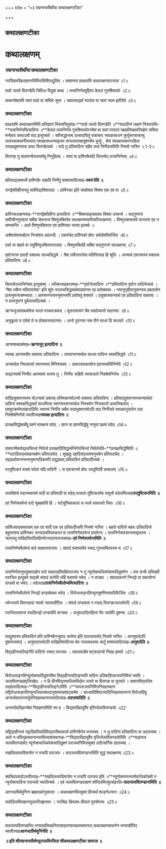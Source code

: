 +++
title = "०३ पद्मनाभतीर्थीया कथालक्षणटीका"

+++


## कथालक्षणटीका

# **कथालक्षणम्**

### *पद्मनाभतीर्थीया*  कथालक्षणटीका

नरसिंहमखिलाज्ञानतिमिराशिशिरद्युतिम् । सम्प्रणम्य प्रवक्ष्यामि कथालक्षणमञ्जसा ॥1॥

वादो जल्पो वितण्डेति त्रिविधा विदुषां कथा । तत्त्वनिर्णयमुद्दिश्य केवलं गुरुशिष्ययोः ॥2॥

कथान्येषामपि सतां वादो वा समितेः शुभा । ख्यात्याद्यर्थं स्पर्धया वा सतां जल्प इतीर्यते ॥3॥

### कथालक्षणटीका

प्रवक्ष्यामि कथालक्षणमिति प्रतिज्ञातं निरूपयितुमाह–**वादो जल्पो वितण्डेति ॥**वादादीनां लक्षणं निरूपयति–**तत्वनिर्णयमित्यादिना ॥**केवलं तत्वनिर्णयं गुरुशिष्ययोरन्येषां वा सतां परस्परं पक्षप्रतिपक्षपरिग्रहेण समिता मनोहरा कथाऽसौ वाद इत्युच्यते । सत्सिद्धान्तम् उत्सादयितुं यत्रासतः स्वपक्षसाधनं कुर्युस्तत्रासत्सु तत्वस्याकथनीयत्वात् स्वपक्षसाधनमकृत्वा सन्तस्तत्पक्षदूषणमेव कुर्युः , सेयं स्वपक्षस्थापनरहिता परपक्षदूषणरूपा कथा वितण्डेत्यर्थः । वादे तु प्रतिवादिना सहैव तत्वं निर्णेतव्यमिति नियमो नास्ति ॥ 1-3॥

वितण्डा तु सतामन्यैस्तत्त्वमेषु निगूहितम् । स्वयं वा प्राश्निकैर्वादे चिन्तयेत् तत्त्वनिर्णयम् ॥4॥

### कथालक्षणटीका

प्रतिवाद्यसामर्थ्ये प्राश्निकैः सहापि निर्णेतुं शक्यत्वादित्याह–**स्वयं वेति ॥**

रागद्वेषविहीनास्तु सर्वविद्याविशारदाः । प्राश्निका इति सम्प्रोक्ता विषमा एक एव वा ॥5॥

### कथालक्षणटीका

प्राश्निकलक्षणमाह–**रागद्वेषविहीना इत्यादिना ॥**विषमसङ्ख्याका विषमा उच्यन्ते । सद्गुणानां समीचीनगुणवतां सर्वेषां चेतनानां विष्णुभक्तिरेव स्वलक्षणमव्यभिचरितलक्षणम् । विष्णुभक्त्यभावे सज्जना एव न सम्भवन्ति । अतो विष्णुभक्तिपरा एव प्राश्निका भाव्या इत्यर्थः ॥

अशेषसंशयच्छेत्ता निःसंशय उदारधीः । एकश्चेत् प्राश्निको ज्ञेयः सर्वदोषविवर्जितः ॥6॥

एको वा बहवो वा स्युर्विष्णुभक्तिपरास्सदा । विष्णुभक्तिर्हि सर्वेषां सद्गुणानां स्वलक्षणम् ॥7॥

पृष्टेनागम एवादौ वक्तव्यः साध्यसिद्धये । नैषा तर्केणापनेया मतिरित्याह हि श्रुतिः । अन्यार्थ एवागमस्य वक्तव्यः प्रतिवादिना ॥8॥

### कथालक्षणटीका

चिन्तयेत्तत्वनिर्णयम् इत्युक्तम् । तच्चिन्ताप्रकारमाह–**पृष्टेनेत्यादिना ॥**प्रतिवादिना पृष्टेन वादिनेत्यर्थः । ‘नैषा तर्केण मतिरापनेया’ इति श्रुतेः परतत्वसिद्ध्यर्थमादावागम एव प्रयोक्तव्यः । गमानुगृहीतानुमानस्य प्रबलत्वेन प्रत्यनुमानासम्भवात् । आगमानन्तरमनुमानमपि प्रयोक्तुं शक्यते । प्रयुक्तस्यान्यार्थ एव प्रतिवादिना वक्तव्यः । न प्रत्यनुमानं दुर्बलत्वादित्यर्थः ।

ऋग्यजुःसामाथर्वाश्च भारतं पञ्चरात्रकम् । मूलरामायणं चैव सम्प्रोच्यन्ते सदागमाः ॥9॥

अनुकूला य एतेषां ते च प्रोक्तास्सदागमाः । अन्ये दुरागमा नाम तैर्न साध्यं हि साध्यते ॥10॥

### कथालक्षणटीका

आगमशब्दार्थमाह–**ऋग्यजुर् इत्यादिना ॥**

स्वपक्ष आगमश्चैव वक्तव्यः प्रतिवादिना । तस्याप्यन्यार्थता साध्या वादिना स्वार्थसिद्धये ॥11॥

अन्यार्थता निराकार्या स्वागमस्य विनिश्चयम् । उपपत्त्यवकाशोत्र ह्यागमार्थविनिर्णये ॥12॥

वाद्यागमार्थे निर्णीत आगमार्थः परस्य तु । निर्णेयः सहितैः पश्चात्ततो निश्शेषनिर्णयः ॥13॥

### कथालक्षणटीका

वादिप्रयुक्तागमस्य योऽन्यार्थ उक्तस् तस्मिन्नागमोऽन्यो वक्तव्यः प्रतिवादिना । प्रतिवाद्युक्तागमस्यान्यार्थतां वादिनां स्वपक्षसिद्ध्यर्थं साधयित्वा स्वागमस्यान्यार्थता निश्चयेन निराकार्या उपपत्तिबलात् । एवमुपक्रमोपसंहारादिभिः स्वागमं निर्णीय तथैव परप्रयुक्तागमोऽपि यदा निर्णीयते स्वपक्षानुसारेण तदा निश्शेषनिर्णयो भवतीत्याह**स्वपक्ष इत्यादिना ॥**

प्रत्यक्षसिद्धेष्वर्थेषु प्रश्ने मामक्षजं वदेत् । ज्ञानं वा ज्ञानसिद्धेषु नानुमां प्रथमं वदेत् ॥14॥

### कथालक्षणटीका

एवमागमैकवेद्यत्वचिन्तां निर्वर्त्य प्रत्यक्षादिसिद्धार्थनिर्णयचिन्तां निर्वर्तयति–**प्रत्यक्षसिद्धेष्विति ॥**घटादिसद्भावप्रत्यक्षेण प्रतिपादयेत् । सुखदुः खादिसद्भावमनुभवेन प्रतिपादयेत् । तद्दार्ढ्यायानन्तरमनुमानादिकमपि प्रयुञ्ज्यात् प्रतिवादिनं प्रतिवादीत्यर्थः ।

परतुष्टिकरं वाक्यं वदेतां यदि वादिनी । स एवात्रागमो ज्ञेयः परतुष्टिर्हि तत्फलम् ॥15॥

### कथालक्षणटीका

तत्वविषये यदागमवाक्यं वादी वा प्रतिवादी वा वदेत् तत्सतां तुष्टिकरमेव तावुभौ वदेतामित्याह**परतुष्टिकरमिति ॥**

एवं निर्णयपर्यन्तं वादे सुबहवोपि हि । घटेयुश्चिरकालं च जल्पे यावत्परो जितः ॥16॥

### कथालक्षणटीका

एवंविधवादकथायाम् एक एव वादी एक एव प्रतिवादीत्यपि नियमो नास्ति । बहवो वादिनो बहवः प्रतिवादिनो बहुतराश्च प्राश्निकाः सभ्यादयश्चिरकालं वा तत्वनिर्णयपर्यन्तं प्रयतेरन् । तत्वनिर्णयावसानत्वाद्वादस्य । जल्पस्तु वादिप्रतिवादिपक्षिणोरन्यतरपराजयमाह–**एवं निर्णयपर्यन्तमिति ॥**

तत्त्वनिर्णयवैलोम्यं वादे साक्षात्पराजयः । संवादे श्लाघ्यतैव स्याद् गुरुत्वमितरस्य च ॥17॥

### कथालक्षणटीका

तत्वनिर्णयानुपयुक्ताग्रहेण वादे साक्षात्प्रतिपक्षिपराजयः न तु न्यूनोक्त्यधिकोक्त्यादिदूषणेन । तत्र सभ्यैः प्रतिपक्षी पराजित इत्युक्ते यद्यसौ संवादं करोति तर्हि श्लाघ्यो भवेत् । न दण्ड्यः । संवादाकरणे निन्द्यो वा यथायोग्यं दण्ड्यो वा भवेत् । तदेतदाह**तत्वनिर्णयवैलोम्यमित्यादिना ॥**

तत्त्वनिर्णयवैलोम्ये निन्द्यो दण्ड्योथवा भवेत् । विरोधासङ्गतिन्यूनतूष्णीम्भावादिकैर्जितः ॥18॥

भवेज्जल्पे वितण्डायां न्यायो जल्पवदीरितः । संवादे दण्ड्यतां न स्याद् वितण्डाजल्पयोरपि ॥19॥

पराजितत्वमात्रं स्यान्निन्द्यो दण्ड्योपि वान्यथा । अनुवादादिराहित्यं नैव जल्पेपि दूषणम् ॥20॥

### कथालक्षणटीका

वाद्युक्तस्य प्रतिवादिनं प्रति प्राश्निकैरनुवादः कर्तव्य इति वादजल्पयोर् नियमो नास्ति । अननुवादेऽपि दूषणाभावात् । अनुवादाभावेऽपि वादिप्रतिवादिभ्या मेव जल्पकथायाः कर्तुं शक्यत्वादित्याह–**अनुवादेति ॥**

विद्याहीनत्वलिङ्गेपि वादिनोः स्यात् पराजयः । तदभावान्नैव षट्कादन्यो निग्रह इष्यते ॥21॥

### कथालक्षणटीका

विरोधासङ्गतिन्यूनोक्त्यादिदूषणमिव विद्याहीनत्वलिङ्गमपि वादिनः प्रतिवादिपराजयनिमित्तं भवति । जल्पवितण्डाप्रवृत्तिच्छेदः । न हि हीनविद्यस्याधिकविद्येन जल्पो वा वितण्डा वा युज्यते । समानविद्ययोरेव तदर्हत्वादित्याह–**विद्याहीनत्वलिङ्गेऽपीति ॥**यत्पराजयनिमित्तनिग्रहस्थानं तद्विरोधासङ्गतिन्यूनाधिकसंवादानुक्त्याख्यषट्कमेव । साध्याविशिष्टत्वादिनिग्रहस्थानानां विरोधादिषु अन्तर्भावादनन्तर्भूतनिग्रहस्थानाभावादित्याह–**तदभावादिति ॥**

अन्तर्भावादिहान्येषां निग्रहाणामिति स्म ह । विद्यापरीक्षापूर्वैव वृत्तिर्जल्पवितण्डयोः ॥22

### कथालक्षणटीका

यद्विद्याहीनत्वं तद्वादिप्रतिवादिविद्यापरीक्षाकाले प्राश्निकैरेव मन्तव्यम् । न तु वादिना प्रतिवादिना वा उद्भाव्यम् । अतो न तन्निगृहस्थानान्तरमित्याशयवानाह–**विद्यापरीक्षापूर्वैव वृत्तिर्जल्पवितण्डयोरिति ॥**यद्यप्यत्र जल्पवितण्डयोर् न्यूनोक्त्याधिकोक्त्यादिदूषणं पराजयनिमित्तमुक्तं तदौत्सर्गिकं ज्ञातव्यम् ।

स्खलितात्वादिमात्रेण न तत्रापि पराजयः । वादजल्पवितण्डानामिति शुद्धं स्वलक्षणम् ॥23॥

### कथालक्षणटीका

क्वचिदपवादोऽस्तीत्याह–**स्खलितत्वादिमात्रेण न तत्रापि पराजय इति ॥**न्यूनोक्त्यनन्तरमेवाधिकोक्तौ न न्यूनोक्त्यादिना पराजयो भवतीत्यर्थः । एवं जल्पवितण्डालक्षणं शोधितमित्युपसंहरति–**वादजल्पवितण्डानामिति ॥**

आनन्दतीर्थमुनिना ब्रह्मतर्कानुसारतः । कथालक्षणमित्युक्तं प्रीत्यर्थं शार्ङ्गधन्वनः ॥24॥

सदोदितामितज्ञानपूरवारितहृत्तमाः । नरसिंहः प्रियतमः प्रीयतां पुरुषोत्तमः ॥25॥

### कथालक्षणटीका

वादजल्पवितण्डाभिर् भगवत्प्रतिपक्षनिरासाद्भगवत्पक्षस्थापनात् कथालक्षणकथनेन भगवत्प्रीतिर् भवतीत्याह**आनन्दतीर्थमुनिनेति ॥**

**॥ इति श्रीपद्मनाभतीर्थभट्टारकविरचिता श्रीकथालक्षणटीका समाप्ता ॥**

